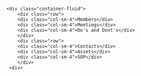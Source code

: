 
<html>
  <head>
    <link rel="stylesheet" href="https://maxcdn.bootstrapcdn.com/bootstrap/3.3.7/css/bootstrap.min.css">
  </head>
  <body>
    
    <div class="container-fluid">
        <div class="row">
        <div class="col-sm-4">Members</div>
        <div class="col-sm-4">Meetings</div>
        <div class="col-sm-4">Do's and Dont's</div>
        </div>
        <div class="row">
        <div class="col-sm-4">Contacts</div>
        <div class="col-sm-4">Assets</div>
        <div class="col-sm-4">SOP</div>
        </div>
     <div>
  </body>
  
  </html>
